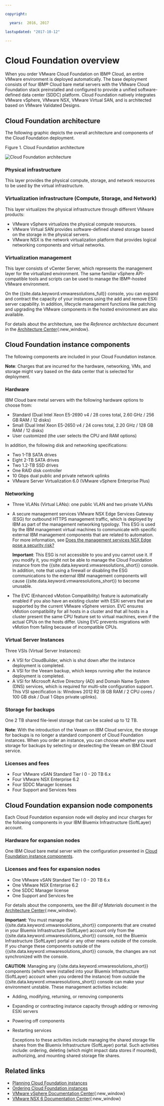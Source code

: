 ```yaml
---

copyright:

  years:  2016, 2017

lastupdated: "2017-10-12"

---
```


# Cloud Foundation overview

When you order VMware Cloud Foundation on IBM® Cloud, an entire VMware environment is deployed automatically. The base deployment consists of four IBM® Cloud bare metal servers with the VMware Cloud Foundation stack preinstalled and configured to provide a unified software-defined data center (SDDC) platform. Cloud Foundation natively integrates VMware vSphere, VMware NSX, VMware Virtual SAN, and is architected based on VMware Validated Designs.

## Cloud Foundation architecture

The following graphic depicts the overall architecture and components of the Cloud Foundation deployment.

Figure 1. Cloud Foundation architecture

![Cloud Foundation architecture](sd_architecture.jpg)

### Physical infrastructure

This layer provides the physical compute, storage, and network resources to be used by the virtual infrastructure.

### Virtualization infrastructure (Compute, Storage, and Network)

This layer virtualizes the physical infrastructure through different VMware products:
* VMware vSphere virtualizes the physical compute resources.
* VMware Virtual SAN provides software-defined shared storage based on the storage in the physical servers.
* VMware NSX is the network virtualization platform that provides logical networking components and virtual networks.

### Virtualization management

This layer consists of vCenter Server, which represents the management layer for the virtualized environment. The same familiar vSphere API-compatible tools and scripts can be used to manage the IBM®-hosted VMware environment.

On the {{site.data.keyword.vmwaresolutions_full}} console, you can expand and contract the capacity of your instances using the add and remove ESXi server capability. In addition, lifecycle management functions like patching and upgrading the VMware components in the hosted environment are also available.

For details about the architecture, see the _Reference architecture_ document in the [Architecture Center](https://www.ibm.com/devops/method/content/architecture/virtCloudFoundationPlatform){:new_window}.

## Cloud Foundation instance components

The following components are included in your Cloud Foundation instance.

**Note**: Charges that are incurred for the hardware, networking, VMs, and storage might vary based on the data center that is selected for deployment.

### Hardware

IBM Cloud bare metal servers with the following hardware options to choose from:
* Standard (Dual Intel Xeon E5-2690 v4 / 28 cores total, 2.60 GHz / 256 GB RAM / 12 disks)
* Small (Dual Intel Xeon E5-2650 v4 / 24 cores total, 2.20 GHz / 128 GB RAM / 12 disks)
* User customized (the user selects the CPU and RAM options)

In addition, the following disk and networking specifications:
* Two 1-TB SATA drives
* Eight 2-TB SATA drives
* Two 1.2-TB SSD drives
* One RAID disk controller
* 10 Gbps dual public and private network uplinks
* VMware Server Virtualization 6.0 (VMware vSphere Enterprise Plus)

### Networking

* Three VLANs (Virtual LANs): one public VLAN and two private VLANs
* A secure management services VMware NSX Edge Services Gateway (ESG) for outbound HTTPS management traffic, which is deployed by IBM as part of the management networking typology. This ESG is used by the IBM management virtual machines to communicate with specific external IBM management components that are related to automation. For more information, see [Does the management services NSX Edge pose a security risk?](../vmonic/faq.html#does-the-management-services-nsx-edge-pose-a-security-risk-)

  **Important**: This ESG is not accessible to you and you cannot use it. If you modify it, you might not be able to manage the Cloud Foundation instance from the {{site.data.keyword.vmwaresolutions_short}} console. In addition, note that using a firewall or disabling the ESG communications to the external IBM management components will cause {{site.data.keyword.vmwaresolutions_short}} to become unusable.

* The EVC (Enhanced vMotion Compatibility) feature is automatically enabled if you also have an existing cluster with ESXi servers that are supported by the current VMware vSphere version. EVC ensures vMotion compatibility for all hosts in a cluster and that all hosts in a cluster present the same CPU feature set to virtual machines, even if the actual CPUs on the hosts differ. Using EVC prevents migrations with vMotion from failing because of incompatible CPUs.

### Virtual Server Instances

Three VSIs (Virtual Server Instances):
* A VSI for CloudBuilder, which is shut down after the instance deployment is completed.
* A VSI for the Veeam backup, which keeps running after the instance deployment is completed.
* A VSI for Microsoft Active Directory (AD) and Domain Name System (DNS) services, which is required for multi-site configuration support. This VSI specification is: Windows 2012 R2 (8 GB RAM / 2 CPU cores / 100 GB disk / Dual 1 Gbps private uplinks).

### Storage for backups

One 2 TB shared file-level storage that can be scaled up to 12 TB.

**Note**: With the introduction of the Veeam on IBM Cloud service, the storage for backups is no longer a standard component of Cloud Foundation instances. When you order an instance, you can choose whether you want storage for backups by selecting or deselecting the Veeam on IBM Cloud service.

### Licenses and fees

* Four VMware vSAN Standard Tier I 0 - 20 TB 6.x
* Four VMware NSX Enterprise 6.2
* Four SDDC Manager licenses
* Four Support and Services fees

## Cloud Foundation expansion node components

Each Cloud Foundation expansion node will deploy and incur charges for the following components in your IBM Bluemix Infrastructure (SoftLayer) account.

### Hardware for expansion nodes

One IBM Cloud bare metal server with the configuration presented in [Cloud Foundation instance components](../sddc/sd_cloudfoundationoverview.html#cloud-foundation-components).

### Licenses and fees for expansion nodes

* One VMware vSAN Standard Tier I 0 - 20 TB 6.x
* One VMware NSX Enterprise 6.2
* One SDDC Manager license
* One Support and Services fee

For details about the components, see the _Bill of Materials_ document in the [Architecture Center](https://www.ibm.com/devops/method/content/architecture/virtCloudFoundationPlatform){:new_window}.

**Important**: You must manage the {{site.data.keyword.vmwaresolutions_short}} components that are created in your Bluemix Infrastructure (SoftLayer) account only from the {{site.data.keyword.vmwaresolutions_short}} console, not the Bluemix Infrastructure (SoftLayer) portal or any other means outside of the console. If you change these components outside of the {{site.data.keyword.vmwaresolutions_short}} console, the changes are not synchronized with the console.

**CAUTION**: Managing any {{site.data.keyword.vmwaresolutions_short}} components (which were installed into your Bluemix Infrastructure (SoftLayer) account when you ordered the instance) from outside the {{site.data.keyword.vmwaresolutions_short}} console can make your environment unstable. These management activities include:

*  Adding, modifying, returning, or removing components
*  Expanding or contracting instance capacity through adding or removing ESXi servers
*  Powering off components
*  Restarting services

   Exceptions to these activities include managing the shared storage file shares from the Bluemix Infrastructure (SoftLayer) portal. Such activities include: ordering, deleting (which might impact data stores if mounted), authorizing, and mounting shared storage file shares.

## Related links

* [Planning Cloud Foundation instances](sd_planning.html)
* [Ordering Cloud Foundation instances](sd_orderinginstance.html)
* [VMware vSphere Documentation Center](https://pubs.vmware.com/vsphere-60/index.jsp){:new_window}
* [VMware NSX 6 Documentation Center](https://pubs.vmware.com/NSX-6/index.jsp){:new_window}

